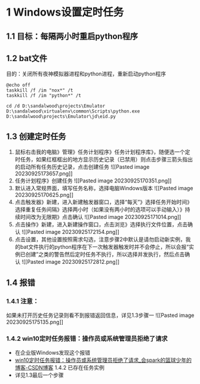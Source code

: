# 1 Windows设置定时任务
## 1.1 目标：每隔两小时重启python程序
## 1.2 bat文件
目的：关闭所有夜神模拟器进程和python进程，重新启动python程序
```
@echo off  
taskkill /f /im "nox*" /t  
taskkill /f /im "python*" /t  
  
cd /d D:\sandalwood\projects\Emulator    
D:\sandalwood\virtualenv\common\Scripts\python.exe D:\sandalwood\projects\Emulator\jd\eid.py
```
## 1.3 创建定时任务
1. 鼠标右击我的电脑》管理》任务计划程序》任务计划程序库》，随便选一个定时任务，如果红框框出的地方显示历史记录（已禁用）则点击步骤三箭头指出的启动所有任务历史记录，点击创建任务
![[Pasted image 20230925173657.png]]
2. 任务计划程序》创建任务
![[Pasted image 20230925170351.png]]
3. 默认进入常规界面，填写任务名称，选择电脑Windows版本 
![[Pasted image 20230925170625.png]]
4. 点击触发器》新建，进入新建触发器窗口，选择“每天”》选择任务开始时间》选择重复任务间隔》选择两小时（如果没有两小时的选项可以手动输入）》持续时间改为无限期》点击确认
![[Pasted image 20230925171014.png]]
5. 点击操作》新建，进入新建操作窗口，点击浏览》选择执行文件位置，点击确认
![[Pasted image 20230925172154.png]]
6. 点击设置，其他设置按照需求勾选，注意步骤2中默认是请勿启动新实例，我的bat文件执行的python程序在下一次触发器触发时并不会停止，所以会报“实例已创建”之类的警告然后定时任务不执行，所以选择并发执行，然后点击确认
![[Pasted image 20230925172812.png]]
## 1.4 报错
### 1.4.1 注意：
如果未打开历史任务记录则看不到报错返回信息，详见1.3步骤一
![[Pasted image 20230925175135.png]]
### 1.4.2  win10定时任务报错：操作员或系统管理员拒绝了请求
- 在企业版Windows发现这个报错
- [win10定时任务报错：操作员或系统管理员拒绝了请求_会spark的篮球少年的博客-CSDN博客](https://blog.csdn.net/qq_15230053/article/details/88817019?ops_request_misc=%257B%2522request%255Fid%2522%253A%2522169563524416800185861994%2522%252C%2522scm%2522%253A%252220140713.130102334.pc%255Fblog.%2522%257D&request_id=169563524416800185861994&biz_id=0&utm_medium=distribute.pc_search_result.none-task-blog-2~blog~first_rank_ecpm_v1~rank_v31_ecpm-1-88817019-null-null.nonecase&utm_term=%E5%AE%9A%E6%97%B6%E4%BB%BB%E5%8A%A1&spm=1018.2226.3001.4450)
1.4.2 已存在任务实例
- 详见1.3最后一个步骤